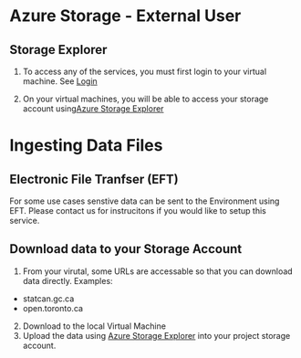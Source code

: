 
# Azure Storage - External User

## Storage Explorer 

1. To access any of the services, you must first login to your virtual machine. See [Login](ExtVirtualMachines.md)

2. On your virtual machines, you will be able to access your storage account using[Azure Storage Explorer](AzureStorageExplorer.md)

# Ingesting Data Files

## Electronic File Tranfser (EFT)
For some use cases senstive data can be sent to the Environment using EFT. Please contact us for instrucitons if you would like to setup this service.

## Download data to your Storage Account
1. From your virutal, some URLs are accessable so that you can download data directly. Examples:
- statcan.gc.ca
- open.toronto.ca
2. Download to the local Virtual Machine
3. Upload the data using [Azure Storage Explorer](AzureStorageExplorer.md) into your project storage account.



<!-- 3. The first time you launch the Storage explorer, you need to click the connect button 

   ![Connect](images/AzureStorageExplorerConnect1.png)

   or click the ***Sign in with Azure*** Button

   ![Sign In With Azure](images/AzureStorageExplorerConnect2.png)

3. You then have to select your environment.  

   ![Connect using Azure Account](images/AzureStorageExplorerSelectEnviroment.png)  

4. and login with your Azure Account by entering your credentials

   ![Use your Credentials](images/AzureStorageExplorerSignIn.png) 
   
5. Once you login, your storage account and containers will be visible to you.

6. Files can be download and uploaded to\from your virtual machine from your respective container 

   ![Download and Upload Files](images/AzureStorageExplorerUpDown.png) 

7. You must download data files to your local virtual machines so that it can be used by installed software. Storage accounts can not be mapped to virtual machines.
8. You can create a personal folder in your container, to organize your personal files.

Note:
9. Best practice is to always upload or store data to your storage account.  Virtual machines and thier data are not backed up. -->

<!-- ### Azure Storage - Internal User

Data can be uploaded to the platform via the Azure Portal or the Azure Storage Explorer application. Once data uploaded to an external **Blob storage** account, it is automatically ingested into an internal **Azure Data Lake Storage (ADLS)** account.  Once data is in the data lake, users have their choice of tools for transformation and integration. They can use Web based tools such as Databricks and Data Factory to do their transformations or they can use desktop tools on a virtual machine (VM) to tansform & analyse the data. Cleansed and transformed data can be placed into different folders (containing higher quality / processed datasets) or loaded into a database. Users can once again connect to this data with the tools they would like to use, either from their VMs or other platform services such as Databricks and Data Factory. -->

